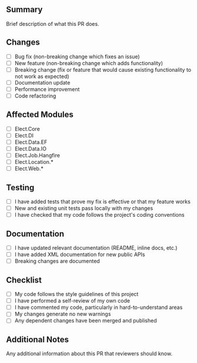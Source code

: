 ## Summary

Brief description of what this PR does.

## Changes

- [ ] Bug fix (non-breaking change which fixes an issue)
- [ ] New feature (non-breaking change which adds functionality)
- [ ] Breaking change (fix or feature that would cause existing functionality to not work as expected)
- [ ] Documentation update
- [ ] Performance improvement
- [ ] Code refactoring

## Affected Modules

- [ ] Elect.Core
- [ ] Elect.DI
- [ ] Elect.Data.EF
- [ ] Elect.Data.IO
- [ ] Elect.Job.Hangfire
- [ ] Elect.Location.*
- [ ] Elect.Web.*

## Testing

- [ ] I have added tests that prove my fix is effective or that my feature works
- [ ] New and existing unit tests pass locally with my changes
- [ ] I have checked that my code follows the project's coding conventions

## Documentation

- [ ] I have updated relevant documentation (README, inline docs, etc.)
- [ ] I have added XML documentation for new public APIs
- [ ] Breaking changes are documented

## Checklist

- [ ] My code follows the style guidelines of this project
- [ ] I have performed a self-review of my own code
- [ ] I have commented my code, particularly in hard-to-understand areas
- [ ] My changes generate no new warnings
- [ ] Any dependent changes have been merged and published

## Additional Notes

Any additional information about this PR that reviewers should know.